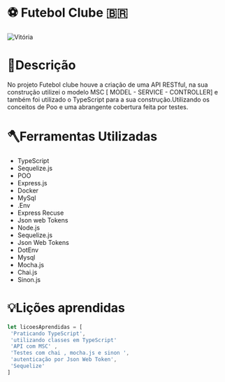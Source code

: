 # ⚽ Futebol Clube 🇧🇷

![Vitória](https://user-images.githubusercontent.com/86388276/188506339-e72af24a-2597-46d3-980c-945f3d652743.jpg)


# 📕Descrição
No projeto Futebol clube houve a criação de uma API RESTful, na sua construção utilizei o modelo MSC [ MODEL - SERVICE - CONTROLLER] e também foi utilizado o TypeScript para a sua construção.Utilizando os conceitos de Poo e uma abrangente cobertura feita por testes.



# 🪓Ferramentas Utilizadas
- TypeScript
- Sequelize.js
- POO
- Express.js
- Docker
- MySql
- .Env
- Express Recuse
- Json web Tokens
- Node.js
- Sequelize.js
- Json Web Tokens
- DotEnv
- Mysql
- Mocha.js
- Chai.js
- Sinon.js

 
# 💡Lições aprendidas
```JavaScript
let licoesAprendidas = [
 'Praticando TypeScript',
 'utilizando classes em TypeScript'
 'API com MSC' ,
 'Testes com chai , mocha.js e sinon ',
 'autenticação por Json Web Token',
 'Sequelize'
]
```
